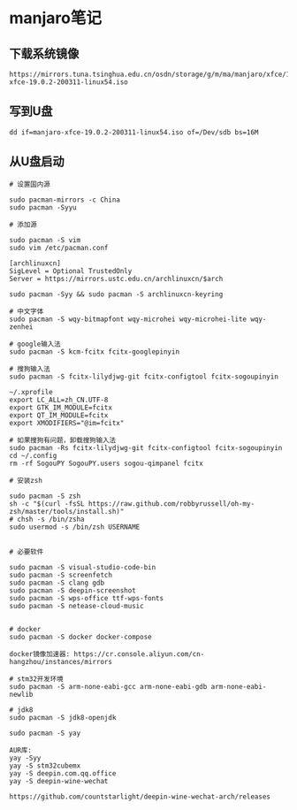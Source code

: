 # manjaro笔记

## 下载系统镜像

    https://mirrors.tuna.tsinghua.edu.cn/osdn/storage/g/m/ma/manjaro/xfce/19.0.2/manjaro-xfce-19.0.2-200311-linux54.iso
    
## 写到U盘

    dd if=manjaro-xfce-19.0.2-200311-linux54.iso of=/Dev/sdb bs=16M
    
## 从U盘启动

    # 设置国内源
    
    sudo pacman-mirrors -c China
    sudo pacman -Syyu

    # 添加源
    
    sudo pacman -S vim
    sudo vim /etc/pacman.conf
    
    [archlinuxcn]
    SigLevel = Optional TrustedOnly
    Server = https://mirrors.ustc.edu.cn/archlinuxcn/$arch
    
    sudo pacman -Syy && sudo pacman -S archlinuxcn-keyring
    
    # 中文字体
    sudo pacman -S wqy-bitmapfont wqy-microhei wqy-microhei-lite wqy-zenhei
    
    # google输入法
    sudo pacman -S kcm-fcitx fcitx-googlepinyin
    
    # 搜狗输入法
    sudo pacman -S fcitx-lilydjwg-git fcitx-configtool fcitx-sogoupinyin
    
    ~/.xprofile
    export LC_ALL=zh_CN.UTF-8
    export GTK_IM_MODULE=fcitx
    export QT_IM_MODULE=fcitx
    export XMODIFIERS="@im=fcitx"
    
    # 如果搜狗有问题，卸载搜狗输入法
    sudo pacman -Rs fcitx-lilydjwg-git fcitx-configtool fcitx-sogoupinyin
    cd ~/.config
    rm -rf SogouPY SogouPY.users sogou-qimpanel fcitx
    
    # 安装zsh
    
    sudo pacman -S zsh
    sh -c "$(curl -fsSL https://raw.github.com/robbyrussell/oh-my-zsh/master/tools/install.sh)"
    # chsh -s /bin/zsha
    sudo usermod -s /bin/zsh USERNAME
    
    
    # 必要软件
    
    sudo pacman -S visual-studio-code-bin
    sudo pacman -S screenfetch
    sudo pacman -S clang gdb
    sudo pacman -S deepin-screenshot
    sudo pacman -S wps-office ttf-wps-fonts
    sudo pacman -S netease-cloud-music

    
    # docker
    sudo pacman -S docker docker-compose
    
    docker镜像加速器: https://cr.console.aliyun.com/cn-hangzhou/instances/mirrors
    
    # stm32开发环境
    sudo pacman -S arm-none-eabi-gcc arm-none-eabi-gdb arm-none-eabi-newlib

    # jdk8
    sudo pacman -S jdk8-openjdk
    
    sudo pacman -S yay
        
    AUR库:
    yay -Syy
    yay -S stm32cubemx
    yay -S deepin.com.qq.office
    yay -S deepin-wine-wechat
    
    https://github.com/countstarlight/deepin-wine-wechat-arch/releases
    
